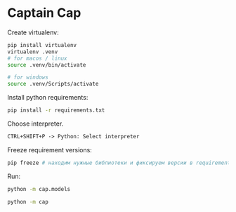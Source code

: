 # Captain Cap

Create virtualenv:

```bash
pip install virtualenv
virtualenv .venv
# for macos / linux
source .venv/bin/activate

# for windows
source .venv/Scripts/activate
```

Install python requirements:

```bash
pip install -r requirements.txt
```

Choose interpreter.

```txt
CTRL+SHIFT+P -> Python: Select interpreter
```

Freeze requirement versions:

```bash
pip freeze # находим нужные библиотеки и фиксируем версии в requirements.txt
```

Run:

```bash
python -m cap.models

python -m cap
```
